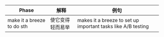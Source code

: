 |Phase  | 解释    | 例句     |
|---|-----|-----|
|make it a breeze to do sth| 使它变得轻而易举| makes it a breeze to set up important tasks like A/B testing|